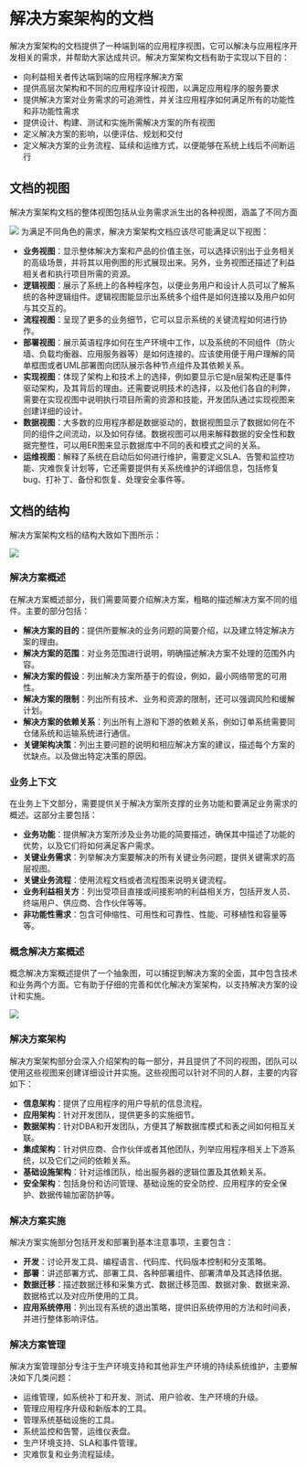 # 解决方案架构的文档

解决方案架构的文档提供了一种端到端的应用程序视图，它可以解决与应用程序开发相关的需求，并帮助大家达成共识。解决方案架构文档有助于实现以下目的：
- 向利益相关者传达端到端的应用程序解决方案
- 提供高层次架构和不同的应用程序设计视图，以满足应用程序的服务要求
- 提供解决方案对业务需求的可追溯性，并关注应用程序如何满足所有的功能性和非功能性需求
- 提供设计、构建、测试和实施所需解决方案的所有视图
- 定义解决方案的影响，以便评估、规划和交付
- 定义解决方案的业务流程、延续和运维方式，以便能够在系统上线后不间断运行

## 文档的视图

解决方案架构文档的整体视图包括从业务需求派生出的各种视图，涵盖了不同方面

![](https://i.bmp.ovh/imgs/2022/06/08/e8fa7fae8795fc1e.png)
为满足不同角色的需求，解决方案架构文档应该尽可能满足以下视图：
- **业务视图**：显示整体解决方案和产品的价值主张，可以选择识别出于业务相关的高级场景，并将其以用例图的形式展现出来。另外，业务视图还描述了利益相关者和执行项目所需的资源。
- **逻辑视图**：展示了系统上的各种程序包，以便业务用户和设计人员可以了解系统的各种逻辑组件。逻辑视图能显示出系统多个组件是如何连接以及用户如何与其交互的。
- **流程视图**：呈现了更多的业务细节，它可以显示系统的关键流程如何进行协作。
- **部署视图**：展示英语程序如何在生产环境中工作，以及系统的不同组件（防火墙、负载均衡器、应用服务器等）是如何连接的。应该使用便于用户理解的简单框图或者UML部署图向团队展示各种节点组件及其依赖关系。
- **实现视图**：体现了架构上和技术上的选择，例如要显示它是n层架构还是事件驱动架构，及其背后的理由。还需要说明技术的选择，以及他们各自的利弊，需要在实现视图中说明执行项目所需的资源和技能，开发团队通过实现视图来创建详细的设计。
- **数据视图**：大多数的应用程序都是数据驱动的，数据视图显示了数据如何在不同的组件之间流动，以及如何存储。数据视图可以用来解释数据的安全性和数据完整性，可以用ER图来显示数据库中不同的表和模式之间的关系。
- **运维视图**：解释了系统在启动后如何进行维护，需要定义SLA、告警和监控功能、灾难恢复计划等，它还需要提供有关系统维护的详细信息，包括修复bug、打补丁、备份和恢复、处理安全事件等。


## 文档的结构

解决方案架构文档的结构大致如下图所示：

![](https://i.bmp.ovh/imgs/2022/06/08/b0ca23521b223159.png)

### 解决方案概述

在解决方案概述部分，我们需要简要介绍解决方案，粗略的描述解决方案不同的组件。主要的部分包括：
- **解决方案的目的**：提供所要解决的业务问题的简要介绍，以及建立特定解决方案的理由。
- **解决方案的范围**：对业务范围进行说明，明确描述解决方案不处理的范围外内容。
- **解决方案的假设**：列出解决方案所基于的假设，例如，最小网络带宽的可用性。
- **解决方案的限制**：列出所有技术、业务和资源的限制，还可以强调风险和缓解计划。
- **解决方案的依赖关系**：列出所有上游和下游的依赖关系，例如订单系统需要同仓储系统和运输系统进行通信。
- **关键架构决策**：列出主要问题的说明和相应解决方案的建议，描述每个方案的优缺点。以及做出特定决策的原因。

### 业务上下文

在业务上下文部分，需要提供关于解决方案所支撑的业务功能和要满足业务需求的概述。这部分主要包括：
- **业务功能**：提供解决方案所涉及业务功能的简要描述，确保其中描述了功能的优势，以及它们将如何满足客户需求。
- **关键业务需求**：列举解决方案要解决的所有关键业务问题，提供关键需求的高层视图。
- **关键业务流程**：使用流程文档或者流程图来说明关键流程。
- **业务利益相关方**：列出受项目直接或间接影响的利益相关方，包括开发人员、终端用户、供应商、合作伙伴等等。
- **非功能性需求**：包含可伸缩性、可用性和可靠性、性能、可移植性和容量等等。

### 概念解决方案概述

概念解决方案概述提供了一个抽象图，可以捕捉到解决方案的全面，其中包含技术和业务两个方面。它有助于仔细的完善和优化解决方案架构，以支持解决方案的设计和实施。

![](https://i.bmp.ovh/imgs/2022/06/08/686a9f780b13e45d.png)

### 解决方案架构

解决方案架构部分会深入介绍架构的每一部分，并且提供了不同的视图，团队可以使用这些视图来创建详细设计并实施。这些视图可以针对不同的人群，主要的内容如下：
- **信息架构**：提供了应用程序的用户导航的信息流程。
- **应用架构**：针对开发团队，提供更多的实施细节。
- **数据架构**：针对DBA和开发团队，方便其了解数据库模式和表之间如何相互关联。
- **集成架构**：针对供应商、合作伙伴或者其他团队，列举应用程序相关上下游系统，以及它们之间的依赖关系。
- **基础设施架构**：针对运维团队，给出服务器的逻辑位置及其依赖关系。
- **安全架构**：包括身份和访问管理、基础设施的安全防控、应用程序的安全保护、数据传输加密防护等。

### 解决方案实施

解决方案实施部分包括开发和部署到基本注意事项，主要包含：
- **开发**：讨论开发工具、编程语言、代码库、代码版本控制和分支策略。
- **部署**：讲述部署方式、部署工具、各种部署组件、部署清单及其选择依据。
- **数据迁移**：描述数据迁移和采集方式、数据迁移范围、数据对象、数据来源、数据格式以及对应所使用的工具。
- **应用系统停用**：列出现有系统的退出策略，提供旧系统停用的方法和时间表，并进行整体影响评估。

### 解决方案管理

解决方案管理部分专注于生产环境支持和其他非生产环境的持续系统维护，主要解决如下几类问题：
- 运维管理，如系统补丁和开发、测试、用户验收、生产环境的升级。
- 管理应用程序升级和新版本的工具。
- 管理系统基础设施的工具。
- 系统监控和告警，运维仪表盘。
- 生产环境支持、SLA和事件管理。
- 灾难恢复和业务流程延续。

